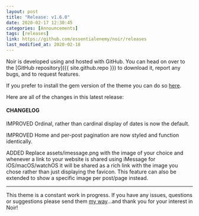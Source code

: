 ```yaml
---
layout: post
title: "Release: v1.6.0"
date: 2020-02-17 12:30:45
categories: [Announcements]
tags: [releases]
link: https://github.com/essentialenemy/noir/releases
last_modified_at: 2020-02-18
---
```


Noir is developed using and hosted with GitHub. You can head on over to the [GitHub repository]({{ site.github.repo }}) to download it, report any bugs, and to request features.

If you prefer to install the gem version of the theme you can do so [here](https://rubygems.org/gems/noir-for-jekyll).

Here are all of the changes in this latest release:

#### CHANGELOG

<span class="improved">IMPROVED</span> Ordinal, rather than cardinal display of dates is now the default.

<span class="improved">IMPROVED</span> Home and per-post pagination are now styled and function identically.

<span class="added">ADDED</span> Replace assets/imessage.png with the image of your choice and 
whenever a link to your website is shared using iMessage for iOS/macOS/watchOS it will be
shared as a rich link with the image you chose rather than just displaying the favicon.
This feature can also be extended to show a specific image per post/page instead.

---

This theme is a constant work in progress. If you have any issues, questions or suggestions please send them [my way](https://github.com/essentialenemy)...and thank you for your interest in Noir!
